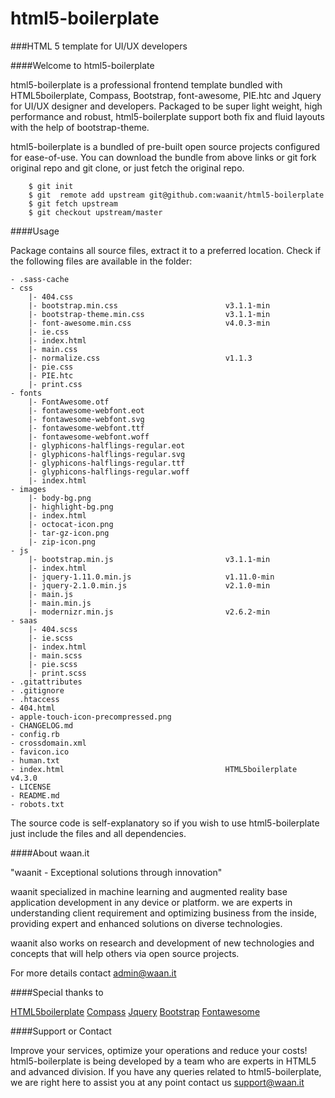 html5-boilerplate
==================
###HTML 5 template for UI/UX developers


####Welcome to html5-boilerplate

html5-boilerplate is a professional frontend template bundled with HTML5boilerplate, Compass, Bootstrap, font-awesome, PIE.htc and Jquery for UI/UX designer and developers. Packaged to be super light weight, high performance and robust, html5-boilerplate support both fix and fluid layouts with the help of bootstrap-theme.

html5-boilerplate is a bundled of pre-built open source projects configured for ease-of-use. You can download the bundle from above links or git fork original repo and git clone, or just fetch the original repo.

````git
    $ git init
    $ git  remote add upstream git@github.com:waanit/html5-boilerplate
    $ git fetch upstream
    $ git checkout upstream/master
````


####Usage

Package contains all source files, extract it to a preferred location. Check if the following files are available in the folder:

````git
- .sass-cache
- css
    |- 404.css
    |- bootstrap.min.css                        v3.1.1-min
    |- bootstrap-theme.min.css                  v3.1.1-min
    |- font-awesome.min.css                     v4.0.3-min
    |- ie.css
    |- index.html
    |- main.css
    |- normalize.css                            v1.1.3
    |- pie.css
    |- PIE.htc
    |- print.css
- fonts
    |- FontAwesome.otf
    |- fontawesome-webfont.eot
    |- fontawesome-webfont.svg
    |- fontawesome-webfont.ttf
    |- fontawesome-webfont.woff
    |- glyphicons-halflings-regular.eot
    |- glyphicons-halflings-regular.svg
    |- glyphicons-halflings-regular.ttf
    |- glyphicons-halflings-regular.woff
    |- index.html
- images
    |- body-bg.png
    |- highlight-bg.png
    |- index.html
    |- octocat-icon.png
    |- tar-gz-icon.png
    |- zip-icon.png
- js
    |- bootstrap.min.js                         v3.1.1-min
    |- index.html
    |- jquery-1.11.0.min.js                     v1.11.0-min
    |- jquery-2.1.0.min.js                      v2.1.0-min
    |- main.js
    |- main.min.js
    |- modernizr.min.js                         v2.6.2-min
- saas
    |- 404.scss
    |- ie.scss
    |- index.html
    |- main.scss
    |- pie.scss
    |- print.scss
- .gitattributes
- .gitignore
- .htaccess
- 404.html
- apple-touch-icon-precompressed.png
- CHANGELOG.md
- config.rb
- crossdomain.xml
- favicon.ico
- human.txt
- index.html                                    HTML5boilerplate v4.3.0
- LICENSE
- README.md
- robots.txt
````

The source code is self-explanatory so if you wish to use html5-boilerplate just include the files and all dependencies.


####About waan.it

"waanit - Exceptional solutions through innovation"

waanit specialized in machine learning and augmented reality base application development in any device or platform. we are experts in understanding client requirement and optimizing business from the inside, providing expert and enhanced solutions on diverse technologies.

waanit also works on research and development of new technologies and concepts that will help others via open source projects.

For more details contact admin@waan.it


####Special thanks to


[HTML5boilerplate](http://html5boilerplate.com/)
[Compass](http://compass-style.org/)
[Jquery](http://jquery.com/)
[Bootstrap](http://getbootstrap.com/)
[Fontawesome](http://fortawesome.github.io/Font-Awesome/)


####Support or Contact

Improve your services, optimize your operations and reduce your costs! html5-boilerplate is being developed by a team who are experts in HTML5 and advanced division. If you have any queries related to html5-boilerplate, we are right here to assist you at any point contact us support@waan.it